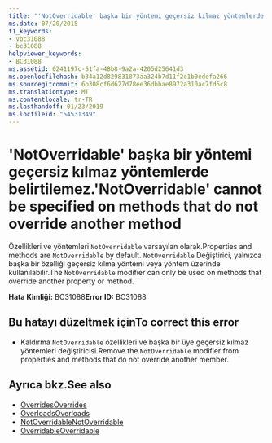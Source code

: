 ```yaml
---
title: "'NotOverridable' başka bir yöntemi geçersiz kılmaz yöntemlerde belirtilemez."
ms.date: 07/20/2015
f1_keywords:
- vbc31088
- bc31088
helpviewer_keywords:
- BC31088
ms.assetid: 0241197c-51fa-48b8-9a2a-4205d25641d3
ms.openlocfilehash: b34a12d829831873aa324b7d11f2e1b0edefa266
ms.sourcegitcommit: 6b308cf6d627d78ee36dbbae8972a310ac7fd6c8
ms.translationtype: MT
ms.contentlocale: tr-TR
ms.lasthandoff: 01/23/2019
ms.locfileid: "54531349"
---
```

# <a name="notoverridable-cannot-be-specified-on-methods-that-do-not-override-another-method"></a><span data-ttu-id="3cc04-102">'NotOverridable' başka bir yöntemi geçersiz kılmaz yöntemlerde belirtilemez.</span><span class="sxs-lookup"><span data-stu-id="3cc04-102">'NotOverridable' cannot be specified on methods that do not override another method</span></span>
<span data-ttu-id="3cc04-103">Özellikleri ve yöntemleri `NotOverridable` varsayılan olarak.</span><span class="sxs-lookup"><span data-stu-id="3cc04-103">Properties and methods are `NotOverridable` by default.</span></span> <span data-ttu-id="3cc04-104">`NotOverridable` Değiştirici, yalnızca başka bir özelliği geçersiz kılma yöntemi veya yöntem üzerinde kullanılabilir.</span><span class="sxs-lookup"><span data-stu-id="3cc04-104">The `NotOverridable` modifier can only be used on methods that override another property or method.</span></span>  
  
 <span data-ttu-id="3cc04-105">**Hata Kimliği:** BC31088</span><span class="sxs-lookup"><span data-stu-id="3cc04-105">**Error ID:** BC31088</span></span>  
  
## <a name="to-correct-this-error"></a><span data-ttu-id="3cc04-106">Bu hatayı düzeltmek için</span><span class="sxs-lookup"><span data-stu-id="3cc04-106">To correct this error</span></span>  
  
-   <span data-ttu-id="3cc04-107">Kaldırma `NotOverridable` özellikleri ve başka bir üye geçersiz kılmaz yöntemleri değiştiricisi.</span><span class="sxs-lookup"><span data-stu-id="3cc04-107">Remove the `NotOverridable` modifier from properties and methods that do not override another member.</span></span>  
  
## <a name="see-also"></a><span data-ttu-id="3cc04-108">Ayrıca bkz.</span><span class="sxs-lookup"><span data-stu-id="3cc04-108">See also</span></span>
- [<span data-ttu-id="3cc04-109">Overrides</span><span class="sxs-lookup"><span data-stu-id="3cc04-109">Overrides</span></span>](../../visual-basic/language-reference/modifiers/overrides.md)
- [<span data-ttu-id="3cc04-110">Overloads</span><span class="sxs-lookup"><span data-stu-id="3cc04-110">Overloads</span></span>](../../visual-basic/language-reference/modifiers/overloads.md)
- [<span data-ttu-id="3cc04-111">NotOverridable</span><span class="sxs-lookup"><span data-stu-id="3cc04-111">NotOverridable</span></span>](../../visual-basic/language-reference/modifiers/notoverridable.md)
- [<span data-ttu-id="3cc04-112">Overridable</span><span class="sxs-lookup"><span data-stu-id="3cc04-112">Overridable</span></span>](../../visual-basic/language-reference/modifiers/overridable.md)
